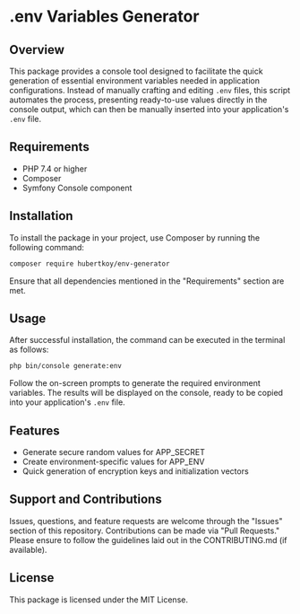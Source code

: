 # .env Variables Generator

## Overview

This package provides a console tool designed to facilitate the quick generation of essential environment variables needed in application configurations. Instead of manually crafting and editing `.env` files, this script automates the process, presenting ready-to-use values directly in the console output, which can then be manually inserted into your application's `.env` file.

## Requirements

- PHP 7.4 or higher
- Composer
- Symfony Console component

## Installation

To install the package in your project, use Composer by running the following command:

```bash
composer require hubertkoy/env-generator
```

Ensure that all dependencies mentioned in the "Requirements" section are met.

## Usage

After successful installation, the command can be executed in the terminal as follows:

```bash
php bin/console generate:env
```

Follow the on-screen prompts to generate the required environment variables. The results will be displayed on the console, ready to be copied into your application's `.env` file.

## Features

- Generate secure random values for APP_SECRET
- Create environment-specific values for APP_ENV
- Quick generation of encryption keys and initialization vectors

## Support and Contributions

Issues, questions, and feature requests are welcome through the "Issues" section of this repository. Contributions can be made via "Pull Requests." Please ensure to follow the guidelines laid out in the CONTRIBUTING.md (if available).

## License

This package is licensed under the MIT License.